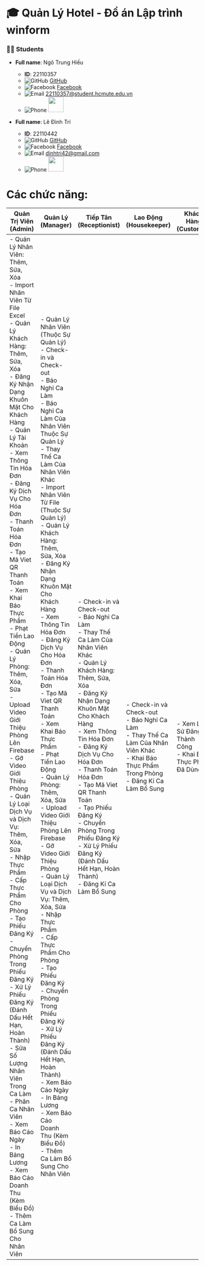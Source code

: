# 🎓 Quản Lý Hotel - Đồ án Lập trình winform
### 👨‍🎓 Students


- **Full name**: Ngô Trung Hiếu
  - **ID**: 22110357
  - ![GitHub](https://img.icons8.com/ios-filled/20/000000/github.png) [GitHub](https://github.com/HieuCorn04)
  - ![Facebook](https://img.icons8.com/ios-filled/20/000000/facebook--v1.png) [Facebook](https://web.facebook.com/hieu.jim.52)
  - ![Email](https://img.icons8.com/ios-filled/20/000000/email.png) 22110357@student.hcmute.edu.vn
  - ![Phone](https://img.icons8.com/ios-filled/20/000000/phone.png) <img src="https://media.tenor.com/TAqs38FFJiwAAAAi/loading.gif" width="40" height="40" />

- **Full name**: Lê Đình Trí
  - **ID**: 22110442
  - ![GitHub](https://img.icons8.com/ios-filled/20/000000/github.png) [GitHub](https://github.com/tuoitho/)
  - ![Facebook](https://img.icons8.com/ios-filled/20/000000/facebook--v1.png) [Facebook](https://www.facebook.com/tuoithodakhoc/)
  - ![Email](https://img.icons8.com/ios-filled/20/000000/email.png) dinhtri42@gmail.com
  - ![Phone](https://img.icons8.com/ios-filled/20/000000/phone.png) <img src="https://media.tenor.com/TAqs38FFJiwAAAAi/loading.gif" width="40" height="40" />

# Các chức năng:

| **Quản Trị Viên (Admin)** | **Quản Lý (Manager)** | **Tiếp Tân (Receptionist)** | **Lao Động (Housekeeper)** | **Khách Hàng (Customer)** |
|--------------------------|----------------------|------------------------------|---------------------------|---------------------------|
| - Quản Lý Nhân Viên: Thêm, Sửa, Xóa<br>- Import Nhân Viên Từ File Excel<br>- Quản Lý Khách Hàng: Thêm, Sửa, Xóa<br>- Đăng Ký Nhận Dạng Khuôn Mặt Cho Khách Hàng<br>- Quản Lý Tài Khoản<br>- Xem Thông Tin Hóa Đơn<br>- Đăng Ký Dịch Vụ Cho Hóa Đơn<br>- Thanh Toán Hóa Đơn<br>- Tạo Mã Viet QR Thanh Toán<br>- Xem Khai Báo Thực Phẩm<br>- Phạt Tiền Lao Động<br>- Quản Lý Phòng: Thêm, Xóa, Sửa<br>- Upload Video Giới Thiệu Phòng Lên Firebase<br>- Gỡ Video Giới Thiệu Phòng<br>- Quản Lý Loại Dịch Vụ và Dịch Vụ: Thêm, Xóa, Sửa<br>- Nhập Thực Phẩm<br>- Cấp Thực Phẩm Cho Phòng<br>- Tạo Phiếu Đăng Ký<br>- Chuyển Phòng Trong Phiếu Đăng Ký<br>- Xử Lý Phiếu Đăng Ký (Đánh Dấu Hết Hạn, Hoàn Thành)<br>- Sửa Số Lượng Nhân Viên Trong Ca Làm<br>- Phân Ca Nhân Viên<br>- Xem Báo Cáo Ngày<br>- In Bảng Lương<br>- Xem Báo Cáo Doanh Thu (Kèm Biểu Đồ)<br>- Thêm Ca Làm Bổ Sung Cho Nhân Viên | - Quản Lý Nhân Viên (Thuộc Sự Quản Lý)<br>- Check-in và Check-out<br>- Báo Nghỉ Ca Làm<br>- Báo Nghỉ Ca Làm Của Nhân Viên Thuộc Sự Quản Lý<br>- Thay Thế Ca Làm Của Nhân Viên Khác<br>- Import Nhân Viên Từ File (Thuộc Sự Quản Lý)<br>- Quản Lý Khách Hàng: Thêm, Sửa, Xóa<br>- Đăng Ký Nhận Dạng Khuôn Mặt Cho Khách Hàng<br>- Xem Thông Tin Hóa Đơn<br>- Đăng Ký Dịch Vụ Cho Hóa Đơn<br>- Thanh Toán Hóa Đơn<br>- Tạo Mã Viet QR Thanh Toán<br>- Xem Khai Báo Thực Phẩm<br>- Phạt Tiền Lao Động<br>- Quản Lý Phòng: Thêm, Xóa, Sửa<br>- Upload Video Giới Thiệu Phòng Lên Firebase<br>- Gỡ Video Giới Thiệu Phòng<br>- Quản Lý Loại Dịch Vụ và Dịch Vụ: Thêm, Xóa, Sửa<br>- Nhập Thực Phẩm<br>- Cấp Thực Phẩm Cho Phòng<br>- Tạo Phiếu Đăng Ký<br>- Chuyển Phòng Trong Phiếu Đăng Ký<br>- Xử Lý Phiếu Đăng Ký (Đánh Dấu Hết Hạn, Hoàn Thành)<br>- Xem Báo Cáo Ngày<br>- In Bảng Lương<br>- Xem Báo Cáo Doanh Thu (Kèm Biểu Đồ)<br>- Thêm Ca Làm Bổ Sung Cho Nhân Viên | - Check-in và Check-out<br>- Báo Nghỉ Ca Làm<br>- Thay Thế Ca Làm Của Nhân Viên Khác<br>- Quản Lý Khách Hàng: Thêm, Sửa, Xóa<br>- Đăng Ký Nhận Dạng Khuôn Mặt Cho Khách Hàng<br>- Xem Thông Tin Hóa Đơn<br>- Đăng Ký Dịch Vụ Cho Hóa Đơn<br>- Thanh Toán Hóa Đơn<br>- Tạo Mã Viet QR Thanh Toán<br>- Tạo Phiếu Đăng Ký<br>- Chuyển Phòng Trong Phiếu Đăng Ký<br>- Xử Lý Phiếu Đăng Ký (Đánh Dấu Hết Hạn, Hoàn Thành)<br>- Đăng Kí Ca Làm Bổ Sung | - Check-in và Check-out<br>- Báo Nghỉ Ca Làm<br>- Thay Thế Ca Làm Của Nhân Viên Khác<br>- Khai Báo Thực Phẩm Trong Phòng<br>- Đăng Kí Ca Làm Bổ Sung | - Xem Lịch Sử Đăng Ký Thành Công<br>- Khai Báo Thực Phẩm Đã Dùng |
